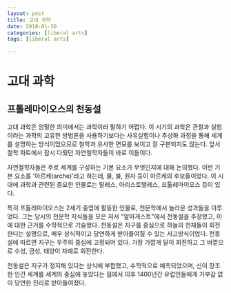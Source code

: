 ```yaml
---
layout: post
title: 고대 과학
date: 2018-01-30
categories: [liberal arts]
tags: [liberal arts]

---
```


# 고대 과학

## 프톨레마이오스의 천동설

고대 과학은 엄밀한 의미에서는 과학이라 말하기 어렵다. 이 시기의 과학은 관찰과 실험이라는 과학의 고유한 방법론을 사용하기보다는 사유실험이나 추상화 과정을 통해 세계를 설명하는 방식이었으므로 철학과 유사한 면모를 보이고 잘 구분되지도 않는다. 앞서 철학 파트에서 잠시 다뤘던 자연철학자들이 바로 이들이다.

자연철학자들은 주로 세계를 구성하는 기본 요소가 무엇인지에 대해 논의했다. 이런 기본 요소를 '아르케(arche)'라고 하는데, 물, 불, 원자 등이 아르케의 후보들이었다. 이 시대에 과학과 관련된 중요한 인물로는 탈레스, 아리스토텔레스, 프톨레마이오스 등이 있다.

특히 프톨레마이오스는 2세기 중엽에 활동한 인물로, 천문학에서 놀라운 성과들을 이루었다. 그는 당시의 천문학 지식들을 모은 저서 "알마게스트"에서 천동설을 주장했고, 이에 대한 근거를 수학적으로 기술했다. 천동설은 지구를 중심으로 하늘의 천체들이 회전한다는 설명으로, 매우 상식적이고 당연하게 받아들여질 수 있는 사고방식이었다. 천동설에 따르면 지구는 우주의 중심에 고정되어 있다. 가장 가깝게 달이 회전하고 그 바깥으로 수성, 금성, 태양이 차례로 회전한다.

천동설은 지구가 정지해 있다는 상식에 부합했고, 수학적으로 예측되었으며, 신이 창조한 인간 세계를 세계의 중심에 놓았다는 점에서 이후 1400년간 유럽인들에게 거부감 없이 당연한 진리로 받아들여졌다.
